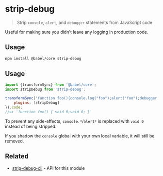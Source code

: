 # strip-debug

> Strip `console`, `alert`, and `debugger` statements from JavaScript code

Useful for making sure you didn't leave any logging in production code.

## Usage

```sh
npm install @babel/core strip-debug
```

## Usage

```js
import {transformSync} from '@babel/core';
import stripDebug from 'strip-debug';

transformSync('function foo(){console.log("foo");alert("foo");debugger;}', {
	plugins: [stripDebug]
}).code;
//=> 'function foo() { void 0;void 0; }'
```

To prevent any side-effects, `console.*`/`alert*` is replaced with `void 0` instead of being stripped.

If you shadow the `console` global with your own local variable, it will still be removed.

## Related

- [strip-debug-cli](https://github.com/sindresorhus/strip-debug-cli) - API for this module
